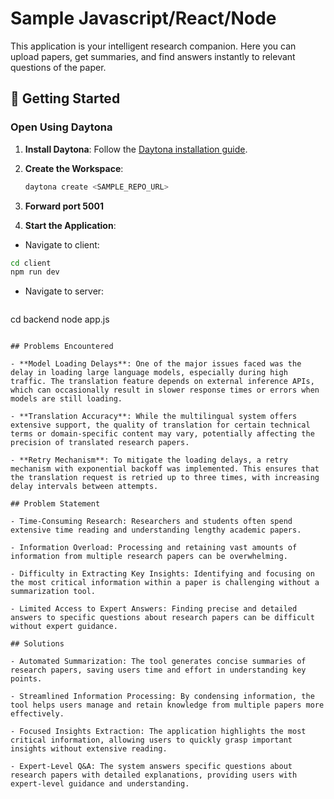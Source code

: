 # Sample Javascript/React/Node

This application is your intelligent research companion. Here you can upload papers, get summaries, and find answers instantly to relevant questions of the paper.

## 🚀 Getting Started  

### Open Using Daytona  

1. **Install Daytona**: Follow the [Daytona installation guide](https://www.daytona.io/docs/installation/installation/). 
    
2. **Create the Workspace**:  
   ```bash  
   daytona create <SAMPLE_REPO_URL> 
   ```  

3. **Forward port 5001**
   
4. **Start the Application**:
  - Navigate to client:  
   ```bash  
   cd client
   npm run dev
   ```  
  - Navigate to server:
     ```bash  
   cd backend
   node app.js
   ``` 

## Problems Encountered

- **Model Loading Delays**: One of the major issues faced was the delay in loading large language models, especially during high traffic. The translation feature depends on external inference APIs, which can occasionally result in slower response times or errors when models are still loading.

- **Translation Accuracy**: While the multilingual system offers extensive support, the quality of translation for certain technical terms or domain-specific content may vary, potentially affecting the precision of translated research papers.

- **Retry Mechanism**: To mitigate the loading delays, a retry mechanism with exponential backoff was implemented. This ensures that the translation request is retried up to three times, with increasing delay intervals between attempts.

## Problem Statement

- Time-Consuming Research: Researchers and students often spend extensive time reading and understanding lengthy academic papers.

- Information Overload: Processing and retaining vast amounts of information from multiple research papers can be overwhelming.

- Difficulty in Extracting Key Insights: Identifying and focusing on the most critical information within a paper is challenging without a summarization tool.

- Limited Access to Expert Answers: Finding precise and detailed answers to specific questions about research papers can be difficult without expert guidance.

## Solutions

- Automated Summarization: The tool generates concise summaries of research papers, saving users time and effort in understanding key points.

- Streamlined Information Processing: By condensing information, the tool helps users manage and retain knowledge from multiple papers more effectively.

- Focused Insights Extraction: The application highlights the most critical information, allowing users to quickly grasp important insights without extensive reading.

- Expert-Level Q&A: The system answers specific questions about research papers with detailed explanations, providing users with expert-level guidance and understanding.